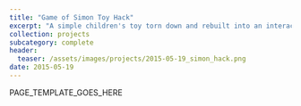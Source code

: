 ```yaml
---
title: "Game of Simon Toy Hack"
excerpt: "A simple children's toy torn down and rebuilt into an interactive game of Simon."
collection: projects
subcategory: complete
header: 
  teaser: /assets/images/projects/2015-05-19_simon_hack.png
date: 2015-05-19
---
```


PAGE_TEMPLATE_GOES_HERE
